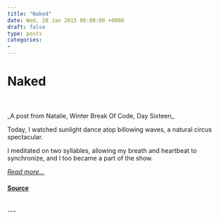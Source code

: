 ```yaml
---
title: "Naked"
date: Wed, 28 Jan 2015 00:00:00 +0000
draft: false
type: posts
categories: 
- 
---
```

# Naked

<br/>

<br/>
_A post from Natalie, Winter Break Of Code, Day Sixteen_

Today, I watched sunlight dance atop billowing waves, a natural circus spectacular.

I meditated on two syllables, allowing my breath and heartbeat to synchronize, and I too became a part of the show.

[_Read more..._](https://signal.org/blog/naked/)

#### [Source](https://signal.org/blog/naked/)

<br/>
---
